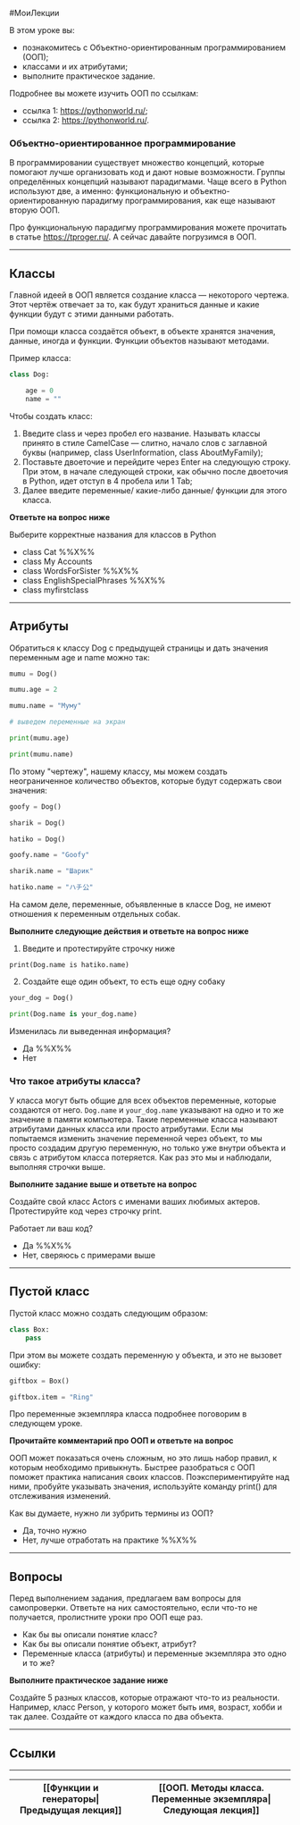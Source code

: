 #МоиЛекции 

В этом уроке вы:

- познакомитесь с Объектно-ориентированным программированием (ООП);
- классами и их атрибутами;
- выполните практическое задание.

Подробнее вы можете изучить ООП по ссылкам:

- ссылка 1: https://pythonworld.ru/;
- ссылка 2: https://pythonworld.ru/.

### Объектно-ориентированное программирование

В программировании существует множество концепций, которые помогают лучше организовать код и дают новые возможности. Группы определённых концепций называют парадигмами. Чаще всего в Python используют две, а именно: функциональную и объектно-ориентированную парадигму программирования, как еще называют вторую ООП.

Про функциональную парадигму программирования можете прочитать в статье https://tproger.ru/. А сейчас давайте погрузимся в ООП.

---
## Классы

Главной идеей в ООП является создание класса — некоторого чертежа. Этот чертёж отвечает за то, как будут храниться данные и какие функции будут с этими данными работать.

При помощи класса создаётся объект, в объекте хранятся значения, данные, иногда и функции. Функции объектов называют методами.

Пример класса:

```python
class Dog:

	age = 0
	name = ""
```

Чтобы создать класс:

 1. Введите class и через пробел его название. Называть классы принято в стиле CamelCase — слитно, начало слов с заглавной буквы (например, class UserInformation, class AboutMyFamily);
 2. Поставьте двоеточие и перейдите через Enter на следующую строку. При этом, в начале следующей строки, как обычно после двоеточия в Python, идет отступ в 4 пробела или 1 Tab;
 3. Далее введите переменные/ какие-либо данные/ функции для этого класса.

**Ответьте на вопрос ниже**

Выберите корректные названия для классов в Python
- class Cat %%X%%
- class My Accounts
- class WordsForSister %%X%%
- class EnglishSpecialPhrases %%X%%
- class myfirstclass

---
## Атрибуты

Обратиться к классу Dog с предыдущей страницы и дать значения переменным age и name можно так:

```python
mumu = Dog()

mumu.age = 2

mumu.name = "Муму"

# выведем переменные на экран

print(mumu.age)

print(mumu.name)
```

По этому "чертежу", нашему классу, мы можем создать неограниченное количество объектов, которые будут содержать свои значения:

```python
goofy = Dog()

sharik = Dog()

hatiko = Dog()

goofy.name = "Goofy"

sharik.name = "Шарик"

hatiko.name = "ハチ公"
```

На самом деле, переменные, объявленные в классе Dog, не имеют отношения к переменным отдельных собак.

**Выполните следующие действия и ответьте на вопрос ниже**

1. Введите и протестируйте строчку ниже

```
print(Dog.name is hatiko.name)
```

2. Создайте еще один объект, то есть еще одну собаку

```python
your_dog = Dog()

print(Dog.name is your_dog.name)
```

Изменилась ли выведенная информация?
- Да %%X%%
- Нет

### Что такое атрибуты класса?

У класса могут быть общие для всех объектов переменные, которые создаются от него. `Dog.name` и `your_dog.name` указывают на одно и то же значение в памяти компьютера. Такие переменные класса называют атрибутами данных класса или просто атрибутами. Если мы попытаемся изменить значение переменной через объект, то мы просто создадим другую переменную, но только уже внутри объекта и связь с атрибутом класса потеряется. Как раз это мы и наблюдали, выполняя строчки выше.

**Выполните задание выше и ответьте на вопрос**

Создайте свой класс Actors с именами ваших любимых актеров. Протестируйте код через строчку print.

Работает ли ваш код?
- Да %%X%%
- Нет, сверяюсь с примерами выше

---
## Пустой класс

Пустой класс можно создать следующим образом:

```python
class Box:
	pass
```

При этом вы можете создать переменную у объекта, и это не вызовет ошибку:

```python
giftbox = Box()

giftbox.item = "Ring"
```

Про переменные экземпляра класса подробнее поговорим в следующем уроке.

**Прочитайте комментарий про ООП и ответьте на вопрос**

ООП может показаться очень сложным, но это лишь набор правил, к которым необходимо привыкнуть. Быстрее разобраться с ООП поможет практика написания своих классов. Поэкспериментируйте над ними, пробуйте указывать значения, используйте команду print() для отслеживания изменений.

Как вы думаете, нужно ли зубрить термины из ООП?
- Да, точно нужно
- Нет, лучше отработать на практике %%X%%

---
## Вопросы

Перед выполнением задания, предлагаем вам вопросы для самопроверки. Ответьте на них самостоятельно, если что-то не получается, пролистните уроки про ООП еще раз.

- Как бы вы описали понятие класс?
- Как бы вы описали понятие объект, атрибут?
- Переменные класса (атрибуты) и переменные экземпляра это одно и то же?

**Выполните практическое задание ниже**

Создайте 5 разных классов, которые отражают что-то из реальности. Например, класс Person, у которого может быть имя, возраст, хобби и так далее. Создайте от каждого класса по два объекта.


---
## Ссылки



---

| [[Функции и генераторы\|Предыдущая лекция]] | [[ООП. Методы класса. Переменные экземпляра\|Следующая лекция]] |
| ------------------------------------------- | --------------------------------------------------------------- |
